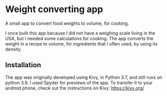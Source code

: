 # Weight converting app

A small app to convert food weights to volume, for cooking.

I once built this app because I did not have a weighing scale living in the USA, but I needed some calculations for cooking. The app converts the weight in a recipe to volume, for ingredients that I often used, by using its density. 

## Installation

The app was originally developed using Kivy, in Python 3.7, and still runs on python 3.9. I used Spyder for previews of the app. 
To transfer it to your android phone, check out the instructions on Kivy: https://kivy.org/